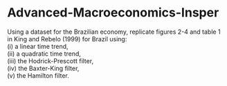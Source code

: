 # Advanced-Macroeconomics-Insper
Using a dataset for the Brazilian economy, replicate figures 2-4 and table 1 in King and Rebelo (1999) for Brazil using:  
(i) a linear time trend,  
(ii) a quadratic time trend,  
(iii) the Hodrick-Prescott filter,  
(iv) the Baxter-King filter,  
(v) the Hamilton filter.

